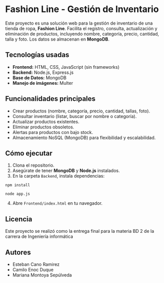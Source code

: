# Fashion Line - Gestión de Inventario

Este proyecto es una solución web para la gestión de inventario de una tienda de ropa, **Fashion Line**. Facilita el registro, consulta, actualización y eliminación de productos, incluyendo nombre, categoría, precio, cantidad, talla y foto. Los datos se almacenan en **MongoDB**.

##  Tecnologías usadas

- **Frontend:** HTML, CSS, JavaScript (sin frameworks)
- **Backend:** Node.js, Express.js
- **Base de Datos:** MongoDB
- **Manejo de imágenes:** Multer

## Funcionalidades principales

- Crear productos (nombre, categoría, precio, cantidad, tallas, foto).
- Consultar inventario (listar, buscar por nombre o categoría).
- Actualizar productos existentes.
- Eliminar productos obsoletos.
- Alertas para productos con bajo stock.
- Almacenamiento NoSQL (MongoDB) para flexibilidad y escalabilidad.

## Cómo ejecutar

1. Clona el repositorio.
2. Asegúrate de tener **MongoDB** y **Node.js** instalados.
3. En la carpeta `Backend`, instala dependencias:
```
npm install
```

```
node app.js
```

4. Abre `Frontend/index.html` en tu navegador.

## Licencia
Este proyecto se realizó como la entrega final para la materia BD 2 de la carrera de Ingeniería informática

## Autores
- Esteban Cano Ramirez
- Camilo Enoc Duque
- Mariana Montoya Sepúlveda



